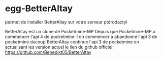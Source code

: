 # egg-BetterAltay
permet de installer BetterAltay sur votre serveur ptérodactyl

BetterAltay est un clone de Pocketmine-MP Depuis que Pocketmine-MP a commencer l'api 4 de pocketmine il on commencer a abandonné l'api 3 de pocketmine ducoup BetterAltay continue l'api 3 de pocketmine en actualisant les version actuel
le lien du github officiel: https://github.com/Benedikt05/BetterAltay
